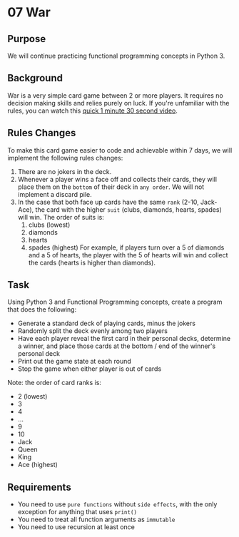 # 07 War

## Purpose

We will continue practicing functional programming concepts in Python 3.

## Background

War is a very simple card game between 2 or more players. It requires no decision making skills and relies purely on luck. If you're unfamiliar with the rules, you can watch this [quick 1 minute 30 second video](https://www.youtube.com/watch?v=J5vT33Vo04s).

## Rules Changes

To make this card game easier to code and achievable within 7 days, we will implement the following rules changes:

1. There are no jokers in the deck.
2. Whenever a player wins a face off and collects their cards, they will place them on the `bottom` of their deck in `any order`. We will not implement a discard pile.
3. In the case that both face up cards have the same `rank` (2-10, Jack-Ace), the card with the higher `suit` (clubs, diamonds, hearts, spades) will win. The order of suits is:
    1. clubs (lowest)
	2. diamonds
	3. hearts
	4. spades (highest)
	For example, if players turn over a 5 of diamonds and a 5 of hearts, the player with the 5 of hearts will win and collect the cards (hearts is higher than diamonds).

## Task

Using Python 3 and Functional Programming concepts, create a program that does the following:

- Generate a standard deck of playing cards, minus the jokers
- Randomly split the deck evenly among two players
- Have each player reveal the first card in their personal decks, determine a winner, and place those cards at the bottom / end of the winner's personal deck
- Print out the game state at each round
- Stop the game when either player is out of cards

Note: the order of card ranks is:

- 2 (lowest)
- 3
- 4
- ...
- 9
- 10
- Jack
- Queen
- King
- Ace (highest)

## Requirements

- You need to use `pure functions` without `side effects`, with the only exception for anything that uses `print()`
- You need to treat all function arguments as `immutable`
- You need to use recursion at least once
